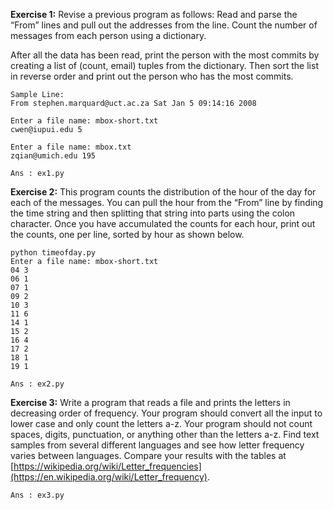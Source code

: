 **Exercise 1:** Revise a previous program as follows: Read and parse the “From” lines and pull out the addresses from the line. Count the number of messages from each person using a dictionary.  

After all the data has been read, print the person with the most commits by creating a list of (count, email) tuples from the dictionary. Then sort the list in reverse order and print out the person who has the most commits.

	Sample Line:
	From stephen.marquard@uct.ac.za Sat Jan 5 09:14:16 2008
	
	Enter a file name: mbox-short.txt
	cwen@iupui.edu 5
	
	Enter a file name: mbox.txt
	zqian@umich.edu 195

	Ans : ex1.py

**Exercise 2:** This program counts the distribution of the hour of the day for each of the messages. You can pull the hour from the “From” line by finding the time string and then splitting that string into parts using the colon character. Once you have accumulated the counts for each hour, print out the counts, one per line, sorted by hour as shown below.  

	python timeofday.py
	Enter a file name: mbox-short.txt
	04 3
	06 1
	07 1
	09 2
	10 3
	11 6
	14 1
	15 2
	16 4
	17 2
	18 1
	19 1

	Ans : ex2.py

**Exercise 3:** Write a program that reads a file and prints the letters in decreasing order of frequency. Your program should convert all the input to lower case and only count the letters a-z. Your program should not count spaces, digits, punctuation, or anything other than the letters a-z. Find text samples from several different languages and see how letter frequency varies between languages. Compare your results with the tables at [https://wikipedia.org/wiki/Letter_frequencies](https://en.wikipedia.org/wiki/Letter_frequency).

	Ans : ex3.py